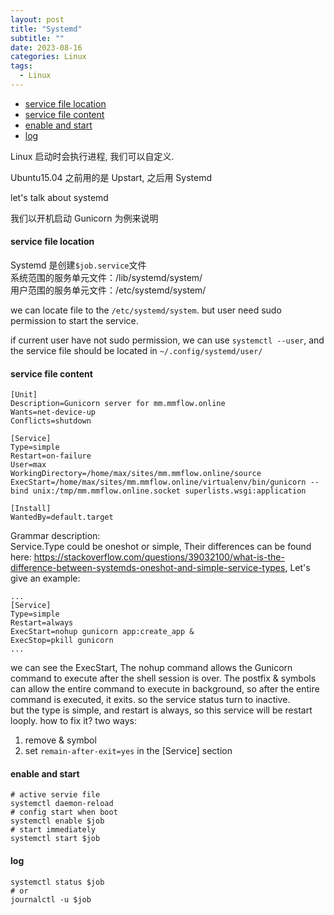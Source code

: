 ```yaml
---
layout: post
title: "Systemd"
subtitle: ""
date: 2023-08-16
categories: Linux
tags:
  - Linux
---
```


- [service file location](#service-file-location)
- [service file content](#service-file-content)
- [enable and start](#enable-and-start)
- [log](#log)

Linux 启动时会执行进程, 我们可以自定义.

Ubuntu15.04 之前用的是 Upstart, 之后用 Systemd

let's talk about systemd

我们以开机启动 Gunicorn 为例来说明

#### service file location

Systemd 是创建`$job.service`文件  
系统范围的服务单元文件：/lib/systemd/system/  
用户范围的服务单元文件：/etc/systemd/system/

we can locate file to the `/etc/systemd/system`. but user need sudo permission to start the service.

if current user have not sudo permission, we can use `systemctl --user`, and the service file should be located in `~/.config/systemd/user/`

#### service file content

```text
[Unit]
Description=Gunicorn server for mm.mmflow.online
Wants=net-device-up
Conflicts=shutdown

[Service]
Type=simple
Restart=on-failure
User=max
WorkingDirectory=/home/max/sites/mm.mmflow.online/source
ExecStart=/home/max/sites/mm.mmflow.online/virtualenv/bin/gunicorn --bind unix:/tmp/mm.mmflow.online.socket superlists.wsgi:application

[Install]
WantedBy=default.target
```

Grammar description:  
Service.Type could be oneshot or simple, Their differences can be found here: <https://stackoverflow.com/questions/39032100/what-is-the-difference-between-systemds-oneshot-and-simple-service-types>, Let's give an example:

```text
...
[Service]
Type=simple
Restart=always
ExecStart=nohup gunicorn app:create_app &
ExecStop=pkill gunicorn
...
```

we can see the ExecStart, The nohup command allows the Gunicorn command to execute after the shell session is over. The postfix & symbols can allow the entire command to execute in background, so after the entire command is executed, it exits. so the service status turn to inactive.  
but the type is simple, and restart is always, so this service will be restart looply. how to fix it? two ways:

1. remove & symbol
2. set `remain-after-exit=yes` in the [Service] section

#### enable and start

```shell
# active servie file
systemctl daemon-reload
# config start when boot
systemctl enable $job
# start immediately
systemctl start $job
```

#### log

```shell
systemctl status $job
# or
journalctl -u $job
```
